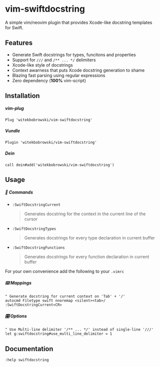 # vim-swiftdocstring

A simple vim/neovim plugin that provides Xcode-like docstring templates for Swift.

## Features

- Generate Swift docstrings for types, funcitons and properties
- Support for `///` and `/** ... */` delimiters 
- Xcode-like style of docstrings 
- Context awarness that puts Xcode docstring generation to shame
- Blazing fast parsing using regular expressions
- Zero dependency (**100%** vim-script)

## Installation

##### vim-plug
```vim
Plug 'witekbobrowski/vim-swiftdocstring'
```

##### Vundle 
```vim
Plugin 'witekbobrowski/vim-swiftdocstring'
```

##### Dein
```vim
call dein#add('witekbobrowski/vim-swiftdocstring')
```

## Usage

##### 🔨 Commands 
- `:SwiftDocstringCurrent`

    > Generates docstring for the context in the current line of the cursor

- `:SwiftDocstringTypes`

    > Generates docstrings for every type declaration in current buffer 

- `:SwiftDocstringFunctions`

    > Generates docstrings for every function declaration in current buffer


For your own convenience add the following to your `.vimrc`

##### ⌨️ Mappings
```vim
" Generate docstring for current context on 'Tab' + '/'
autocmd Filetype swift nnoremap <silent><tab>/ :SwiftDocstringCurrent<CR>
```

##### 🎛 Options
```vim
" Use Multi-line delimiter '/** ... */' instead of single-line '///'
let g:swiftdocstring#use_multi_line_delimiter = 1
```

## Documentation

```vim
:help swiftdocstring
```
